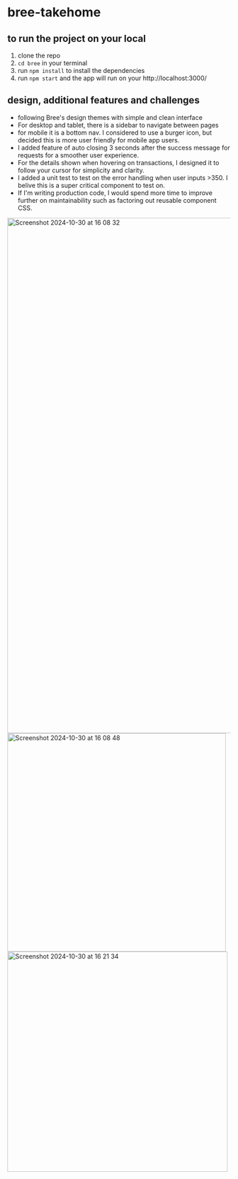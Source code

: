 # bree-takehome

## to run the project on your local
1. clone the repo
2. `cd bree` in your terminal
3. run `npm install` to install the dependencies
4. run `npm start` and the app will run on your http://localhost:3000/

## design, additional features and challenges
- following Bree's design themes with simple and clean interface
- For desktop and tablet, there is a sidebar to navigate between pages
- for mobile it is a bottom nav. I considered to use a burger icon, but decided this is more user friendly for mobile app users.
- I added feature of auto closing 3 seconds after the success message for requests for a smoother user experience.
- For the details shown when hovering on transactions, I designed it to follow your cursor for simplicity and clarity.
- I added a unit test to test on the error handling when user inputs >350. I belive this is a super critical component to test on.
- If I'm writing production code, I would spend more time to improve further on maintainability such as factoring out reusable component CSS.



<img width="1163" alt="Screenshot 2024-10-30 at 16 08 32" src="https://github.com/user-attachments/assets/69393cdc-ec5e-4856-a993-20d43cb79455">
<img width="493" alt="Screenshot 2024-10-30 at 16 08 48" src="https://github.com/user-attachments/assets/1aff585e-2f8d-4c60-b6b4-ff5dc544618f">
<img width="497" alt="Screenshot 2024-10-30 at 16 21 34" src="https://github.com/user-attachments/assets/9ddae9ea-78ef-484c-be1b-9b0deb519984">
